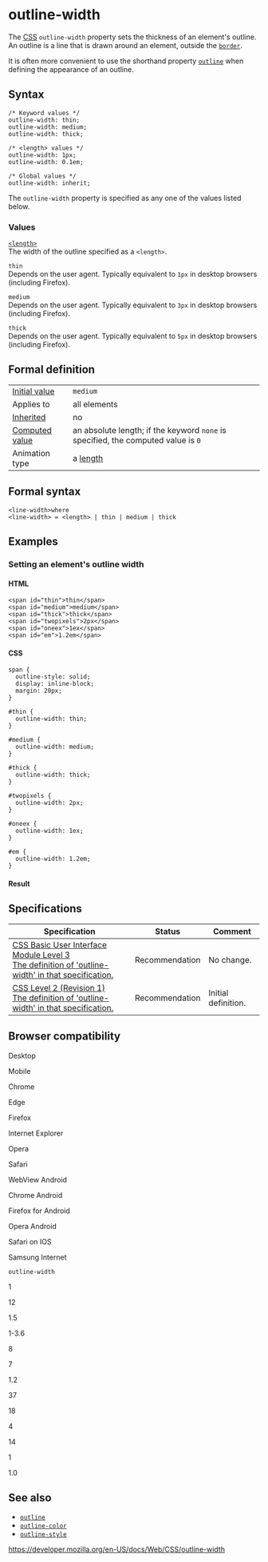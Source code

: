 # outline-width

The [CSS](https://developer.mozilla.org/en-US/docs/Web/CSS) `outline-width` property sets the thickness of an element's outline. An outline is a line that is drawn around an element, outside the [`border`](border).

It is often more convenient to use the shorthand property [`outline`](outline) when defining the appearance of an outline.

## Syntax

    /* Keyword values */
    outline-width: thin;
    outline-width: medium;
    outline-width: thick;

    /* <length> values */
    outline-width: 1px;
    outline-width: 0.1em;

    /* Global values */
    outline-width: inherit;

The `outline-width` property is specified as any one of the values listed below.

### Values

[`<length>`](length)  
The width of the outline specified as a `<length>`.

`thin`  
Depends on the user agent. Typically equivalent to `1px` in desktop browsers (including Firefox).

`medium`  
Depends on the user agent. Typically equivalent to `3px` in desktop browsers (including Firefox).

`thick`  
Depends on the user agent. Typically equivalent to `5px` in desktop browsers (including Firefox).

## Formal definition

<table><tbody><tr class="odd"><td><a href="initial_value">Initial value</a></td><td><code>medium</code></td></tr><tr class="even"><td>Applies to</td><td>all elements</td></tr><tr class="odd"><td><a href="inheritance">Inherited</a></td><td>no</td></tr><tr class="even"><td><a href="computed_value">Computed value</a></td><td>an absolute length; if the keyword <code>none</code> is specified, the computed value is <code>0</code></td></tr><tr class="odd"><td>Animation type</td><td>a <a href="length#interpolation">length</a></td></tr></tbody></table>

## Formal syntax

    <line-width>where
    <line-width> = <length> | thin | medium | thick

## Examples

### Setting an element's outline width

#### HTML

    <span id="thin">thin</span>
    <span id="medium">medium</span>
    <span id="thick">thick</span>
    <span id="twopixels">2px</span>
    <span id="oneex">1ex</span>
    <span id="em">1.2em</span>

#### CSS

    span {
      outline-style: solid;
      display: inline-block;
      margin: 20px;
    }

    #thin {
      outline-width: thin;
    }

    #medium {
      outline-width: medium;
    }

    #thick {
      outline-width: thick;
    }

    #twopixels {
      outline-width: 2px;
    }

    #oneex {
      outline-width: 1ex;
    }

    #em {
      outline-width: 1.2em;
    }

#### Result

## Specifications

<table><thead><tr class="header"><th>Specification</th><th>Status</th><th>Comment</th></tr></thead><tbody><tr class="odd"><td><a href="https://drafts.csswg.org/css-ui-3/#outline-width">CSS Basic User Interface Module Level 3<br />
<span class="small">The definition of 'outline-width' in that specification.</span></a></td><td><span class="spec-rec">Recommendation</span></td><td>No change.</td></tr><tr class="even"><td><a href="https://www.w3.org/TR/CSS2/ui.html#propdef-outline-width">CSS Level 2 (Revision 1)<br />
<span class="small">The definition of 'outline-width' in that specification.</span></a></td><td><span class="spec-rec">Recommendation</span></td><td>Initial definition.</td></tr></tbody></table>

## Browser compatibility

Desktop

Mobile

Chrome

Edge

Firefox

Internet Explorer

Opera

Safari

WebView Android

Chrome Android

Firefox for Android

Opera Android

Safari on IOS

Samsung Internet

`outline-width`

1

12

1.5

1-3.6

8

7

1.2

37

18

4

14

1

1.0

## See also

- [`outline`](outline)
- [`outline-color`](outline-color)
- [`outline-style`](outline-style)

<a href="https://developer.mozilla.org/en-US/docs/Web/CSS/outline-width" class="_attribution-link">https://developer.mozilla.org/en-US/docs/Web/CSS/outline-width</a>
